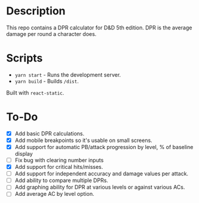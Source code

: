 # Description

This repo contains a DPR calculator for D&D 5th edition. DPR is the average damage per round a character does.

# Scripts

- `yarn start` - Runs the development server.
- `yarn build` - Builds `/dist`.

Built with `react-static`.

# To-Do
- [x] Add basic DPR calculations.
- [x] Add mobile breakpoints so it's usable on small screens.
- [x] Add support for automatic PB/attack progression by level, % of baseline display
- [ ] Fix bug with clearing number inputs
- [x] Add support for critical hits/misses.
- [ ] Add support for independent accuracy and damage values per attack.
- [ ] Add ability to compare multiple DPRs.
- [ ] Add graphing ability for DPR at various levels or against various ACs.
- [ ] Add average AC by level option.

